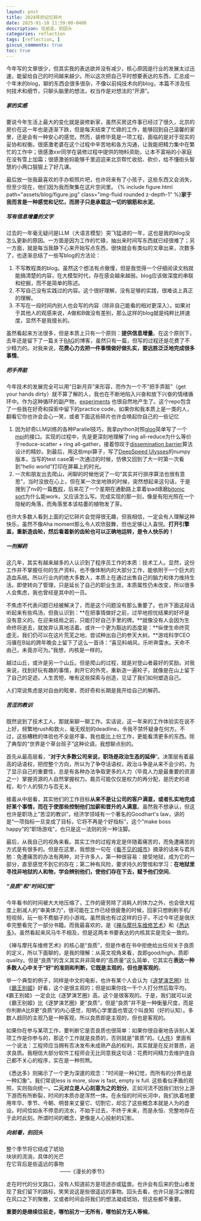 ```yaml
---
layout: post
title: 2024年的记忆碎片
date: 2025-01-10 11:59:00-0400
description: 往前走，别回头
categories: reflection
tags: [reflection, ]
giscus_comments: true
toc: true
---
```


今年写的文章很少，但其实我的表达欲并没有减少，核心原因是行业的发展太过迅速，能留给自己的时间越来越少。所以这次把自己平时想要表达的东西，汇总成一个年末的blog，聊的东西会很多很杂，不像以前纯技术向的blog，本篇不涉及任何技术和细节，只聊头脑里的想法，权当作是对想法的“开源”。

##### **家的实感**

要说今年生活上最大的变化就是装修新家，虽然买房这件事已经过了很久，北京的房价在这一年也是逐渐下跌，但是每天结束了忙碌的工作，能够回到自己温馨的家里，还是会有一种安心的感觉。然而，装修毕竟是一项工程，面临的是对于现实的妥协和权衡。很感激老婆在这个过程中辛苦地和各方沟通，让我能把精力集中在繁忙的工作中；很感激xxr同学在装修过程中提供的物料资助，让本不富裕的小家庭在没有雪上加霜；很感激爸妈能够千里迢迢来北京帮忙收拾、砍价，给不懂街头智慧的小两口狠狠上了好几课。

最后放一张我最喜欢的手办柜照片吧，也许将来有了小孩子，这些东西又会消失，但至少现在，他们因为我而聚集在这片空间里。
{% include figure.html path="assets/blog/figure.jpg" class="img-fluid rounded z-depth-1" %}​
**家于我而言是一种感觉和记忆，而房子只是承载这一切的钢筋和水泥**。  


##### **写有信息增量的文字**

过去的一年毫无疑问是LLM（大语言模型）突飞猛进的一年，这也是我的blog没怎么更新的原因。一方面是因为工作的忙碌，抽出来时间写东西就已经很难了；另一方面，就是每当我静下心来开始写点东西，很快就会有类似的文章出来，次数多了，也逐渐总结了一些写blog的方法论：

1. 不写教程类的blog。虽然这个想法有点傲慢，但是我觉得一个仔细阅读文档就能搞清楚的内容，在大模型时代，存在感会越来越弱。blog应该做深度的串联和挖掘，而不是简单的陈述。
2. 不写自己没有实践过的内容。这个很好理解，没有足够的实践，很难谈上真正的理解。
3. 不写在一段时间内别人也会写的内容（除非自己能看的相对更深入）。如果对于其他人的观感来说，A做和B做没有差别，那么这样的blog就是纯粹比拼速度，显然不是我擅长的。

虽然看起来方法很多，但是本质上只有一个原则：**提供信息增量**。在这个原则下，去年还是留下了一篇关于[RAG](https://fatescript.github.io/blog/2024/LLM-RAG/)的博客，虽然只有一篇，但写的过程还是花费了不少精力的。对我来说，**花费心力去把一件事情做好做扎实，要远胜泛泛地完成很多事情**。


##### **把手弄脏**

今年技术的发展完全可以用“日新月异”来形容，而作为一个不“把手弄脏”（get your hands dirty）就不算了解的人，我也在不断地陷入兴奋和放下兴奋的情绪循环中。作为这种循环的副产物，[experiments](https://github.com/FateScript/experiments) 也很自然地产生了。这个repo包含了一些我在好奇和探索中留下的practice code，如果你和我本质上是一类的人，翻看它你也许会会心一笑，或者下面这些碎片也许会唤起你自己的一些记忆

1. 因为好奇LLM训练的各种Parallel技巧，我拿python对照[gloo](https://github.com/facebookincubator/gloo/)简单写了一个[mpi](https://github.com/FateScript/experiments/blob/main/se/mpi/mpi.py)的接口。实现的过程中，先是更深刻地理解了ring all-reduce为什么等价于reduce-scatter + ring all-gather，接着惊叹于[dissemination barrier](https://www.inf.ed.ac.uk/teaching/courses/ppls/BarrierPaper.pdf)算法设计的精妙。到最后，用这些mpi算子，写了[DeepSpeed Ulysses](https://arxiv.org/abs/2309.14509)的numpy版本，当写的test case第一次通过的时候，仿佛又回到了大一时第一次看到“hello world”打印在屏幕上的时光。
2. 一次和朋友出去爬山，闲聊的时候他说了一句“其实并行排序算法也很有意思”，当时没放在心上，但在某一次坐地铁的时候，突然想起来这句话，于是搜到了nv的一篇[教程](https://developer.nvidia.com/gpugems/gpugems2/part-vi-simulation-and-numerical-algorithms/chapter-46-improved-gpu-sorting)，后来花了一个星期在通勤路上拿着ipad琢磨[bitonic sort](https://github.com/FateScript/experiments/blob/main/algo/bitonic.py)为什么能work，又应该怎么写。完成实现的那一刻，像是有阳光照在一个隐秘的角落，而角落里本该枯萎的植物发了芽。

也许大多数人看到上面的记忆碎片会觉得很无趣，但我相信，一定会有人理解这种快乐，虽然不像Aha moment那么令人欢欣鼓舞，但也足够让人喜悦。**打开引擎盖，重新造齿轮，然后看着新的齿轮也可以正确地运转，是令人快乐的！**


##### **一剂解药**

这几年，其实有越来越多的人认识到了程序员工作的本质：技术工人。显然，这份工作并不掌握任何的生产资料，也不像体制内的大部分工作，能依附于一个巨大的造血系统。所以行业内的绝大多数人，本质上在通过出售自己的脑力和体力维持生活。即使转向了管理，只是延长了自己的职业生涯，本质属性仍未改变，所以很多人会焦虑，我也曾经是其中的一员。

不焦虑不代表问题已经被解决了，而是这个问题没有那么重要了。也许下面这段话听起来有些鸡汤，但我认识到：**在把事情做好之前，过早地担忧结果的好坏是没有意义的。在迎来结局之前，只能打好自己手里的牌。**就像没有人会因为生命终将逝去，就放弃认真地活着。或许一个更为豁达的态度是：**纵使生命终究虚无，我们仍可以在这片荒芜之地，尝试种出自己的参天大树。**游戏科学CEO冯骥在B站的跨年晚会上留下了这么一首诗：“喜见料峭风，乐听奔雷水。天命不由己，未竟亦可为。”我想，内核是一样的。

越过山丘，或许是另一个山丘。但是爬山的过程，就是对登山者最好的奖励。对我来说，找到好玩有趣的事情，剥开它的外壳，重新造一遍轮子，就像是在山上留下了自己的足迹。人生苦短，唯有这些探索与创造，见证了我们如何塑造自己。

人们常说焦虑是对自由的眩晕，而好奇和长期是我开给自己的解药。


##### **苦涩的教训**

既然说到了技术工人，那就来聊一聊工作。实话说，这一年来的工作体验实在说不上好，频繁地rush和救火，毫无规划的deadline，令我不禁怀疑身在何方。不过，这些糟糕的体验也不全是坏事，我也能比上份工作，更能看清更多的东西。除了典型的“世界是个草台班子”这种论调，我想聊点别的。

首先从最高层看，“**对于大多数公司来说，职场是政治生态的延伸**”。决策层有着最高的话语权，把控整个方向，所以为了争夺话语权，政治斗争是从来不会少的，为了显示自己的重要性，总是有各种办法争取更多的人力（毕竟人力是最重要的资源之一）掌握资源的人自然掌握权力。裁员可能仅仅是权力的再分配，是历史的进程，和个人的努力与否无关。

接着从中层看，其实他们的工作目标**从来不是让公司的客户满意，或者扎实地完成好某个事情，而在于使那些控制他们加薪和晋升的人满意**。虽然我不想承认，但这也许是职场上”苦涩的教训”。经济学领域有一个著名的Goodhart's law，讲的是“一项指标一旦变成了目标，它将不再是个好指标”，这个”make boss happy”的“职场游戏”，也只是这一法则的另一种注脚。

最后，从我自己的视角来看。其实工作的过程肯定是伴随着痛苦的，而免遭痛苦的方式是有很多的。但是在这里，我想放一句在《[看不见的城市](https://book.douban.com/subject/10555509/)》摘录的话来与君共勉：免遭痛苦的办法有两种，对于许多人，第一种很容易：接受地狱，成为它的一部分，直至感觉不到它的存在；第二种有风险，要求持久的警惕和学习：**在地狱里寻找非地狱的人和物，学会辨别他们，使他们存在下去，赋予他们空间**。


##### **“良质”和“时间幻觉”**

今年看书的时间被大大地压缩了，工作的疲劳除了消耗人的体力之外，也会很大程度上削减人的“审美体力”，很可能在工作已经很疲惫的时候，回家只想刷刷手机/短视频，玩一些不费脑子的小游戏。虽然我也有过这样的日子，不过今年还是很庆幸完整看完了一部分书籍。而我最喜欢的，是《[禅与摩托车维修艺术](https://book.douban.com/subject/6811366/)》和《[悉达多](https://book.douban.com/subject/26980487/)》。虽然看起来风马牛不相及，但是这两本书要表达的内核其实是完全一致的。

《禅与摩托车维修艺术》的核心是“良质”，但是作者在书中拒绝给出任何关于良质的定义，所以下面聊的，是我的理解：从英文视角来看，良即good/high，质即quality。但是“良质”的含义其实并非简单的“高质量”这么简单，它其实在**表达一种多数人心中关于“好”的准则和判断，它既是主观的，但也是客观的**。

举一个典型的例子，同样是中文的电影，也许有某个人会认为《[逐梦演艺圈](https://movie.douban.com/subject/26322774/)》比《[霸王别姬](https://movie.douban.com/subject/1291546/)》好看，这个是很主观的；但是如果你找一千个人打分然后取平均，《霸王别姬》一定会比《逐梦演艺圈》高，这个是很客观的。于是，我们就可以说《霸王别姬》比《逐梦演艺圈》更“良质”，但是“良质”并不是一种衡量尺度，而是你判断A比B更“良质”的内心感觉，阳明心学里面也管这个叫良知（好的认知）。多数人趋同的主观乃是一种客观，所以良质即是主观的，但也是客观的。

如果你在参与某项工作，要判断它是否良质也很简单：如果你很自豪地告诉别人某项工作是你参与的，那这个工作就是良质的，否则就是“普质”的。《[人件](https://book.douban.com/subject/25956450/)》里面有一个说法：工程师应当拥有否决发布未成熟产品的权利，其实就是在反对普质，追求良质。我相信大部分软件工程师会无比同意我这句话：花费时间精力去维护连自己都不关心的程序，实在是一种煎熬。

《悉达多》则揭示了一个更为深邃的观念：”时间是一种幻觉，而所有的分界也是一种幻象”。我们常说less is more, slow is fast, empty is full. 这些看似矛盾的观照，实则指向统一。**二元对立是人心刻意为之的划分**。正如河流不因我们划分上游下游而有所断裂，时间的本质亦是浑然一体。在永恒的时间长河中，我们执着地要用年华、季节、今朝、明昔来丈量它、切割它，却忘了这些概念本就是人为的虚设。时间恰如永不停息的流水，不始于过去，不终于未来，而是永恒、完整地存在于此时此刻。所谓时间的概念，更像是人心投射的幻影。


##### **向前看，别回头**

整个季节将它结成了琥珀  
块状的流淌，具体的光芒  
在它背后是些遥远的事物  
&emsp;&emsp;&emsp;&emsp;&emsp;&emsp;&emsp;&emsp;&emsp;&emsp;  ——《漫长的季节》

走在时代的分叉路口，没有人知道前方是坦途亦或猛兽。也许会有后来的登山者发现了我们留下的路标，笑笑说这是些很遥远的事物。回头去看，也许只是浮尘微粒在风口之下的聚散，又或者时间会将我们的想法凝成琥珀，但这些都不重要。

**重要的是继续往前走，哪怕前方一无所有，哪怕前方无人等候**。
